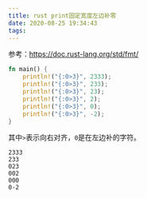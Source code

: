 ```yaml
---
title: rust print固定宽度左边补零
date: 2020-08-25 19:34:43
tags:
---
```


参考：<https://doc.rust-lang.org/std/fmt/>

```rust
fn main() {
    println!("{:0>3}", 2333);
    println!("{:0>3}", 233);
    println!("{:0>3}", 23);
    println!("{:0>3}", 2);
    println!("{:0>3}", 0);
    println!("{:0>3}", -2);
}
```
其中`>`表示向右对齐，`0`是在左边补的字符。
```
2333
233
023
002
000
0-2
```
